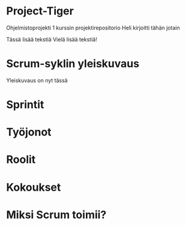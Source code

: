 # Project-Tiger
Ohjelmistoprojekti 1 kurssin projektirepositorio
Heli kirjoitti tähän jotain

Tässä lisää tekstiä
Vielä lisää tekstiä!

# Scrum-syklin yleiskuvaus
Yleiskuvaus on nyt tässä
# Sprintit
# Työjonot
# Roolit
# Kokoukset
# Miksi Scrum toimii?